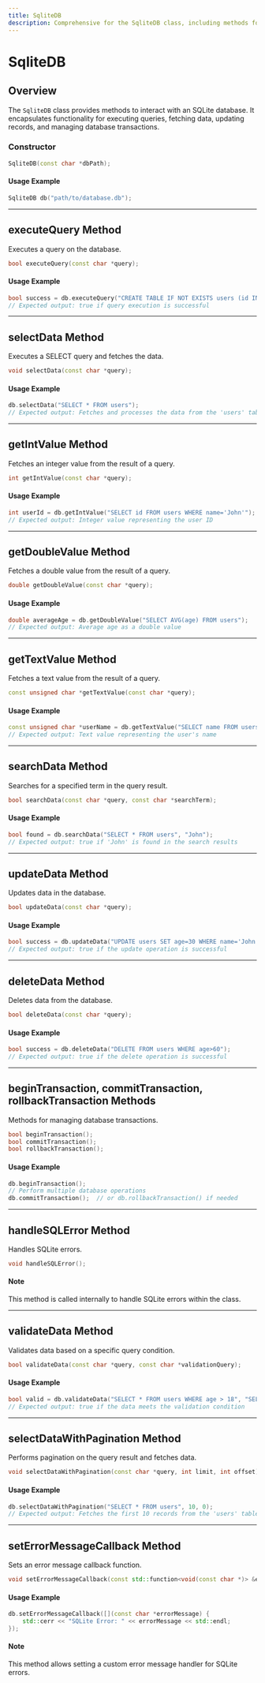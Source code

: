 ```yaml
---
title: SqliteDB
description: Comprehensive for the SqliteDB class, including methods for executing queries, fetching data, updating records, managing transactions, and handling SQLite errors.
---
```


# SqliteDB

## Overview

The `SqliteDB` class provides methods to interact with an SQLite database. It encapsulates functionality for executing queries, fetching data, updating records, and managing database transactions.

### Constructor

```cpp
SqliteDB(const char *dbPath);
```

#### Usage Example

```cpp
SqliteDB db("path/to/database.db");
```

---

## executeQuery Method

Executes a query on the database.

```cpp
bool executeQuery(const char *query);
```

#### Usage Example

```cpp
bool success = db.executeQuery("CREATE TABLE IF NOT EXISTS users (id INTEGER PRIMARY KEY, name TEXT, age INTEGER)");
// Expected output: true if query execution is successful
```

---

## selectData Method

Executes a SELECT query and fetches the data.

```cpp
void selectData(const char *query);
```

#### Usage Example

```cpp
db.selectData("SELECT * FROM users");
// Expected output: Fetches and processes the data from the 'users' table
```

---

## getIntValue Method

Fetches an integer value from the result of a query.

```cpp
int getIntValue(const char *query);
```

#### Usage Example

```cpp
int userId = db.getIntValue("SELECT id FROM users WHERE name='John'");
// Expected output: Integer value representing the user ID
```

---

## getDoubleValue Method

Fetches a double value from the result of a query.

```cpp
double getDoubleValue(const char *query);
```

#### Usage Example

```cpp
double averageAge = db.getDoubleValue("SELECT AVG(age) FROM users");
// Expected output: Average age as a double value
```

---

## getTextValue Method

Fetches a text value from the result of a query.

```cpp
const unsigned char *getTextValue(const char *query);
```

#### Usage Example

```cpp
const unsigned char *userName = db.getTextValue("SELECT name FROM users WHERE id=1");
// Expected output: Text value representing the user's name
```

---

## searchData Method

Searches for a specified term in the query result.

```cpp
bool searchData(const char *query, const char *searchTerm);
```

#### Usage Example

```cpp
bool found = db.searchData("SELECT * FROM users", "John");
// Expected output: true if 'John' is found in the search results
```

---

## updateData Method

Updates data in the database.

```cpp
bool updateData(const char *query);
```

#### Usage Example

```cpp
bool success = db.updateData("UPDATE users SET age=30 WHERE name='John'");
// Expected output: true if the update operation is successful
```

---

## deleteData Method

Deletes data from the database.

```cpp
bool deleteData(const char *query);
```

#### Usage Example

```cpp
bool success = db.deleteData("DELETE FROM users WHERE age>60");
// Expected output: true if the delete operation is successful
```

---

## beginTransaction, commitTransaction, rollbackTransaction Methods

Methods for managing database transactions.

```cpp
bool beginTransaction();
bool commitTransaction();
bool rollbackTransaction();
```

#### Usage Example

```cpp
db.beginTransaction();
// Perform multiple database operations
db.commitTransaction();  // or db.rollbackTransaction() if needed
```

---

## handleSQLError Method

Handles SQLite errors.

```cpp
void handleSQLError();
```

#### Note

This method is called internally to handle SQLite errors within the class.

---

## validateData Method

Validates data based on a specific query condition.

```cpp
bool validateData(const char *query, const char *validationQuery);
```

#### Usage Example

```cpp
bool valid = db.validateData("SELECT * FROM users WHERE age > 18", "SELECT COUNT(*) FROM users");
// Expected output: true if the data meets the validation condition
```

---

## selectDataWithPagination Method

Performs pagination on the query result and fetches data.

```cpp
void selectDataWithPagination(const char *query, int limit, int offset);
```

#### Usage Example

```cpp
db.selectDataWithPagination("SELECT * FROM users", 10, 0);
// Expected output: Fetches the first 10 records from the 'users' table
```

---

## setErrorMessageCallback Method

Sets an error message callback function.

```cpp
void setErrorMessageCallback(const std::function<void(const char *)> &errorCallback);
```

#### Usage Example

```cpp
db.setErrorMessageCallback([](const char *errorMessage) {
    std::cerr << "SQLite Error: " << errorMessage << std::endl;
});
```

#### Note

This method allows setting a custom error message handler for SQLite errors.
